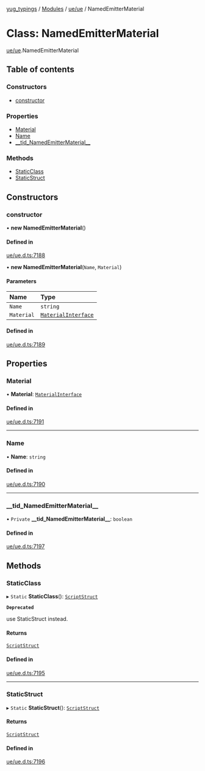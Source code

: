 [yug_typings](../README.md) / [Modules](../modules.md) / [ue/ue](../modules/ue_ue.md) / NamedEmitterMaterial

# Class: NamedEmitterMaterial

[ue/ue](../modules/ue_ue.md).NamedEmitterMaterial

## Table of contents

### Constructors

- [constructor](ue_ue.NamedEmitterMaterial.md#constructor)

### Properties

- [Material](ue_ue.NamedEmitterMaterial.md#material)
- [Name](ue_ue.NamedEmitterMaterial.md#name)
- [\_\_tid\_NamedEmitterMaterial\_\_](ue_ue.NamedEmitterMaterial.md#__tid_namedemittermaterial__)

### Methods

- [StaticClass](ue_ue.NamedEmitterMaterial.md#staticclass)
- [StaticStruct](ue_ue.NamedEmitterMaterial.md#staticstruct)

## Constructors

### constructor

• **new NamedEmitterMaterial**()

#### Defined in

[ue/ue.d.ts:7188](https://github.com/YugMetaverse/yug_typings/blob/25cad34/ue/ue.d.ts#L7188)

• **new NamedEmitterMaterial**(`Name`, `Material`)

#### Parameters

| Name | Type |
| :------ | :------ |
| `Name` | `string` |
| `Material` | [`MaterialInterface`](ue_ue.MaterialInterface.md) |

#### Defined in

[ue/ue.d.ts:7189](https://github.com/YugMetaverse/yug_typings/blob/25cad34/ue/ue.d.ts#L7189)

## Properties

### Material

• **Material**: [`MaterialInterface`](ue_ue.MaterialInterface.md)

#### Defined in

[ue/ue.d.ts:7191](https://github.com/YugMetaverse/yug_typings/blob/25cad34/ue/ue.d.ts#L7191)

___

### Name

• **Name**: `string`

#### Defined in

[ue/ue.d.ts:7190](https://github.com/YugMetaverse/yug_typings/blob/25cad34/ue/ue.d.ts#L7190)

___

### \_\_tid\_NamedEmitterMaterial\_\_

• `Private` **\_\_tid\_NamedEmitterMaterial\_\_**: `boolean`

#### Defined in

[ue/ue.d.ts:7197](https://github.com/YugMetaverse/yug_typings/blob/25cad34/ue/ue.d.ts#L7197)

## Methods

### StaticClass

▸ `Static` **StaticClass**(): [`ScriptStruct`](ue_ue.ScriptStruct.md)

**`Deprecated`**

use StaticStruct instead.

#### Returns

[`ScriptStruct`](ue_ue.ScriptStruct.md)

#### Defined in

[ue/ue.d.ts:7195](https://github.com/YugMetaverse/yug_typings/blob/25cad34/ue/ue.d.ts#L7195)

___

### StaticStruct

▸ `Static` **StaticStruct**(): [`ScriptStruct`](ue_ue.ScriptStruct.md)

#### Returns

[`ScriptStruct`](ue_ue.ScriptStruct.md)

#### Defined in

[ue/ue.d.ts:7196](https://github.com/YugMetaverse/yug_typings/blob/25cad34/ue/ue.d.ts#L7196)
